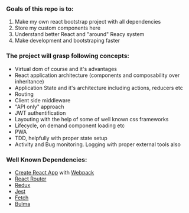 ### Goals of this repo is to:

1. Make my own react bootstrap project with all dependencies
2. Store my custom components here
3. Understand better React and "around" Reacy system
4. Make development and bootstraping faster

### The project will grasp following concepts:

- Virtual dom of course and it's advantages
- React application architecture (components and composability over inheritance)
- Application State and it's architecture including actions, reducers etc
- Routing
- Client side middleware
- "API only" approach
- JWT authentification
- Layouting with the help of some of well known css frameworks
- Lifecycle, on demand component loading etc
- PWA
- TDD, helpfully with proper state setup
- Activity and Bug monitoring. Logging with proper external tools also

### Well Known Dependencies:

- [Create React App](https://github.com/facebookincubator/create-react-app) with [Webpack](https://github.com/webpack/webpack)
- [React Router](https://github.com/ReactTraining/react-router)
- [Redux](https://github.com/reactjs/redux)
- [Jest](https://github.com/facebook/jest)
- [Fetch](https://github.com/github/fetch)
- [Bulma](https://github.com/jgthms/bulma)
